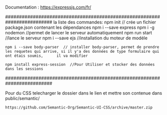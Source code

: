 Documentation : https://expressjs.com/fr/

#########################################################################
la liste des commandes:
    npm init // crée un fichier package.json contenant les dépendances
    npm i --save express
    npm i -g nodemon //permet de lancer le serveur automatiquement
    npm run start //lance le serveur
    npm i --save ejs  //installation du moteur de modéle

    npm i --save body-parser  // installer body-parser, permet de prendre les requetes qui arrive, si il y'a des données de type formulaire qui ont étais soumis,      il va modifier 

    npm install express-session  //Pour Utiliser et stocker des données dans les sessions 

#########################################################################

Pour du CSS telecharger le dossier dans le lien et mettre son contenue dans public/semantic/

    https://github.com/Semantic-Org/Semantic-UI-CSS/archive/master.zip